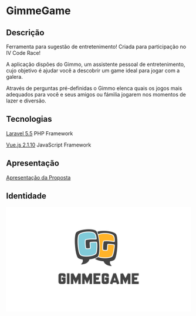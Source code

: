# GimmeGame

## Descrição

Ferramenta para sugestão de entretenimento! Criada para participação no IV Code Race!

A aplicação dispões do Gimmo, um assistente pessoal de entretenimento, cujo objetivo é ajudar você a descobrir um game ideal para jogar com a galera.

Através de perguntas pré-definidas o Gimmo elenca quais os jogos mais adequados para você e seus amigos ou fámilia jogarem nos momentos de lazer e diversão.

## Tecnologias

[Laravel 5.5](https://laravel.com/docs/5.5) PHP Framework

[Vue.js 2.1.10](https://vuejs.org/v2/guide/) JavaScript Framework

## Apresentação

[Apresentação da Proposta](https://raw.githubusercontent.com/lucaslioli/code-race-iv/master/docs/apresentacao-gimmegame-01.pdf)

## Identidade

![logo](https://raw.githubusercontent.com/lucaslioli/code-race-iv/master/docs/GimmeGame_Logo01.png)
